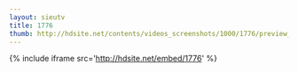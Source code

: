 ```yaml
---
layout: sieutv
title: 1776
thumb: http://hdsite.net/contents/videos_screenshots/1000/1776/preview_360p.mp4.jpg
---
```

{% include iframe src='http://hdsite.net/embed/1776' %}
 
